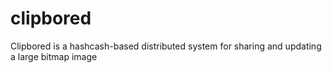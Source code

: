 # clipbored
Clipbored is a hashcash-based distributed system for sharing and updating a large bitmap image
